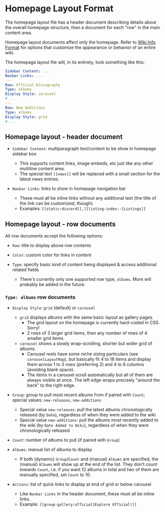 # Homepage Layout Format

The homepage layout file has a header document describing details about the overall homepage structure, then a document for each "row" in the main content area.

Homepage layout documents affect only the homepage. Refer to [Wiki Info Format](wiki-info.md) for options that customize the appearance or behavior of an entire wiki.

The homepage layout file will, in its entirety, look something like this:

```yaml
Sidebar Content: ...
Navbar Links: ...
---
Row: Official Discography
Type: albums
Display Style: carousel
# ...
---
Row: New Additions
Type: albums
Display Style: grid
# ...
```

## Homepage layout - header document

* `Sidebar Content`: multiparagraph text/content to be show in homepage sidebar box
  * This supports content links, image embeds, etc just like any other multiline content area.
  * The special text `[[news]]` will be replaced with a small section for the latest news entries.

* `Navbar Links`: links to show in homepage navigation bar
  * These must all be inline links without any additional text (the title of the link can be customized, though).
  * Examples: `[[static:discord]]`, `[[listing-index:-|Listings]]`

## Homepage layout - row documents

All row documents accept the following options:

* `Row`: title to display above row contents
* `Color`: custom color for links in content

* `Type`: specify basic kind of content being displayed & access additional related fields
  * There's currently only one supported row type, `albums`. More will probably be added in the future.

### `Type: albums` row documents

* `Display Style`: `grid` (default) or `carousel`
  * `grid` displays albums with the same basic layout as gallery pages.
    * The grid layout on the homepage is currently hard-coded in CSS. Sorry!
    * 2 rows of 3 larger grid items, then any number of rows of 4 smaller grid items.
  * `carousel` shows a slowly wrap-scrolling, shorter but wider grid of albums.
    * Carousel reels have some niche sizing particulars (see `carouselLayoutMap`), but basically fit 4 to 18 items and display them across 1 to 3 rows (preferring 2) and 4 to 6 columns (avoiding blank space).
    * The items in a carousel scroll automatically but all of them are always visible at once. The left edge wraps precisely "around the back" to the right edge.

* `Group`: group to pull most recent albums from if paired with `Count`; special values: `new-releases`, `new-additions`
  * Special value `new-releases`: pull the latest albums chronologically released (by `Date`), regardless of when they were added to the wiki
  * Special value `new-additions`: pull the albums most recently added to the wiki (by `Date Added to Wiki`), regardless of when they were chronologically released
* `Count`: number of albums to pull (if paired with `Group`)

* `Albums`: manual list of albums to display
  * If both (dynamic) `Group`/`Count` and (manual) `Albums` are specified, the (manual) `Albums` will show up at the end of the list. They don't count towards `Count`, i.e. if you want 12 albums in total and two of them are manually specified, set `Count` to 10.

* `Actions`: list of quick links to display at end of grid or below carousel
  * Like `Navbar Links` in the header document, these must all be inline links.
  * Example: `[[group-gallery:official|Explore Official!]]`
